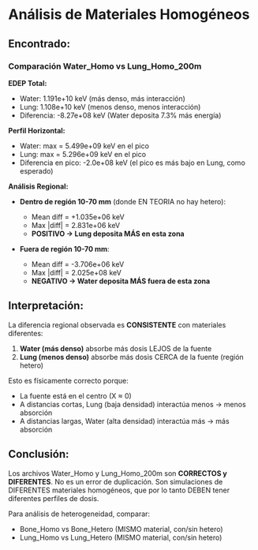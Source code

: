 # Análisis de Materiales Homogéneos

## Encontrado:

### Comparación Water_Homo vs Lung_Homo_200m

**EDEP Total:**
- Water: 1.191e+10 keV (más denso, más interacción)
- Lung: 1.108e+10 keV (menos denso, menos interacción)
- Diferencia: -8.27e+08 keV (Water deposita 7.3% más energía)

**Perfil Horizontal:**
- Water: max = 5.499e+09 keV en el pico
- Lung: max = 5.296e+09 keV en el pico
- Diferencia en pico: -2.0e+08 keV (el pico es más bajo en Lung, como esperado)

**Análisis Regional:**
- **Dentro de región 10-70 mm** (donde EN TEORIA no hay hetero):
  - Mean diff = +1.035e+06 keV
  - Max |diff| = 2.831e+06 keV
  - **POSITIVO → Lung deposita MÁS en esta zona**

- **Fuera de región 10-70 mm**:
  - Mean diff = -3.706e+06 keV
  - Max |diff| = 2.025e+08 keV
  - **NEGATIVO → Water deposita MÁS fuera de esta zona**

## Interpretación:

La diferencia regional observada es **CONSISTENTE** con materiales diferentes:

1. **Water (más denso)** absorbe más dosis LEJOS de la fuente
2. **Lung (menos denso)** absorbe más dosis CERCA de la fuente (región hetero)

Esto es físicamente correcto porque:
- La fuente está en el centro (X ≈ 0)
- A distancias cortas, Lung (baja densidad) interactúa menos → menos absorción
- A distancias largas, Water (alta densidad) interactúa más → más absorción

## Conclusión:

Los archivos Water_Homo y Lung_Homo_200m son **CORRECTOS y DIFERENTES**. 
No es un error de duplicación. Son simulaciones de DIFERENTES materiales homogéneos,
que por lo tanto DEBEN tener diferentes perfiles de dosis.

Para análisis de heterogeneidad, comparar:
- Bone_Homo vs Bone_Hetero (MISMO material, con/sin hetero)
- Lung_Homo vs Lung_Hetero (MISMO material, con/sin hetero)
